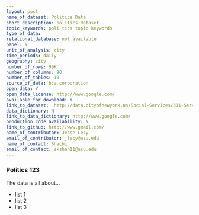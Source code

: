 ```yaml
---
layout: post
name_of_dataset: Politics Data
short_description: politics dataset
topic_keywords: poli tics topic keywords
type_of_data:
relational_database: not available
panel: Y
unit_of_analysis: city
time_periods: daily
geography: city
number_of_rows: 99K
number_of_columns: 90
number_of_tables: 10
source_of_data: bca corporation
open_data: Y
open_data_license: http://www.google.com/
available_for_download: Y
link_to_dataset:  http://data.cityofnewyork.us/Social-Services/311-Service-Requests-from-2010-to-Present/erm2-nwe9
data_dictionary: N
link_to_data_dictionary: http://www.google.com/
production_code_availability: N
link_to_github: http://www.gmail.com/
name_of_contributor: Jesse Lecy
email_of_contributor: jlecy@asu.edu
name_of_contact: Shachi
email_of_contact: skshah11@asu.edu 
---
```


### Politics 123
 
 The data is all about...

 * list 1
 * list 2
 * list 3